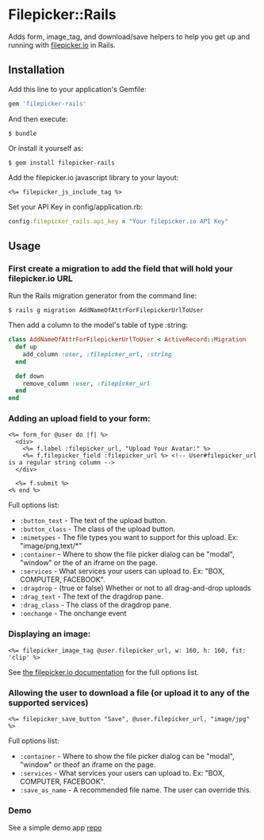 # Filepicker::Rails

Adds form, image_tag, and download/save helpers to help you get up and running with [filepicker.io](http://filepicker.io) in Rails.

## Installation

Add this line to your application's Gemfile:

```ruby
gem 'filepicker-rails'
```

And then execute:

    $ bundle

Or install it yourself as:

    $ gem install filepicker-rails

Add the filepicker.io javascript library to your layout:

```erb
<%= filepicker_js_include_tag %>
```

Set your API Key in config/application.rb:

```ruby
config.filepicker_rails.api_key = "Your filepicker.io API Key"
```

## Usage
### First create a migration to add the field that will hold your filepicker.io URL  
Run the Rails migration generator from the command line:      
    
    $ rails g migration AddNameOfAttrForFilepickerUrlToUser  
    
Then add a column to the model's table of type :string:    

```ruby
class AddNameOfAttrForFilepickerUrlToUser < ActiveRecord::Migration
  def up
    add_column :user, :filepicker_url, :string
  end

  def down
    remove_column :user, :filepicker_url
  end
end  
```    
    
    
### Adding an upload field to your form:

```erb
<%= form_for @user do |f| %>
  <div>
    <%= f.label :filepicker_url, "Upload Your Avatar:" %>
    <%= f.filepicker_field :filepicker_url %> <!-- User#filepicker_url is a regular string column -->
  </div>

  <%= f.submit %>
<% end %>
```

Full options list:

* `:button_text` - The text of the upload button.
* `:button_class` - The class of the upload button.
* `:mimetypes` - The file types you want to support for this upload. Ex: "image/png,text/*"
* `:container` - Where to show the file picker dialog can be "modal", "window" or the of an iframe on the page.
* `:services` - What services your users can upload to. Ex: "BOX, COMPUTER, FACEBOOK".
* `:dragdrop` - (true or false) Whether or not to all drag-and-drop uploads
* `:drag_text` - The text of the dragdrop pane.
* `:drag_class` - The class of the dragdrop pane.
* `:onchange` - The onchange event


### Displaying an image:

```erb
<%= filepicker_image_tag @user.filepicker_url, w: 160, h: 160, fit: 'clip' %>
```

See [the filepicker.io documentation](https://developers.filepicker.io/docs/web/#fpurl-images) for the full options list.


### Allowing the user to download a file (or upload it to any of the supported services)

```erb
<%= filepicker_save_button "Save", @user.filepicker_url, "image/jpg" %>
```

Full options list:

* `:container` - Where to show the file picker dialog can be "modal", "window" or theof an iframe on the page.
* `:services` - What services your users can upload to. Ex: "BOX, COMPUTER, FACEBOOK".
* `:save_as_name` - A recommended file name. The user can override this.

### Demo

See a simple demo app [repo](https://github.com/maxtilford/filepicker-rails-demo)
